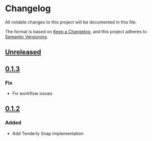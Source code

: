 # Changelog
All notable changes to this project will be documented in this file.

The format is based on [Keep a Changelog](https://keepachangelog.com/en/1.0.0/),
and this project adheres to [Semantic Versioning](https://semver.org/spec/v2.0.0.html).

## [Unreleased]

## [0.1.3]
### Fix
- Fix workflow issues

## [0.1.2]
### Added
- Add Tenderly Snap implementation

[Unreleased]: https://github.com/Tenderly/tenderly-snap/compare/v0.1.3...HEAD
[0.1.3]: https://github.com/Tenderly/tenderly-snap/compare/v0.1.2...v0.1.3
[0.1.2]: https://github.com/Tenderly/tenderly-snap/releases/tag/v0.1.2
